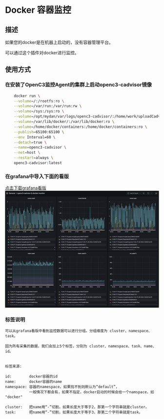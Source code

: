 # Docker 容器监控

## 描述

如果您的docker是在机器上启动的，没有容器管理平台。

可以通过这个插件对docker进行监控。


## 使用方式

### 在安装了OpenC3监控Agent的集群上启动openc3-cadvisor镜像
```bash
    docker run \
    --volume=/:/rootfs:ro \
    --volume=/var/run:/var/run:rw \
    --volume=/sys:/sys:ro \
    --volume=/opt/mydan/var/logs/openc3-cadvisor/:/home/work/uploadCadviosrData/log \
    --volume=/var/lib/docker/:/var/lib/docker:ro \
    --volume=/home/docker/containers:/home/docker/containers:ro \
    --publish=65100:65100 \
    --env Interval=60 \
    --detach=true \
    --name=openc3-cadvisor \
    --net=host \
    --restart=always \
    openc3-cadvisor:latest
```

### 在grafana中导入下面的看版

[点击下载grafana看版](/grafana.dashbord.json)
![grafana看版](/grafana.dashbord.png)

### 标签说明
```
可以从grafana看版中看到监控数据可以进行分组。分组维度为 cluster、namespace、task。

因为所有采集的数据，我们会加上5个标签，分别为 cluster、namespace、task、name、id。


标签来源:

id:        docker容器的id
name:      docker容器的name
namespace: 容器的namespace，如果找不到则默认为“default”，
           一般情况下都会有，如果不指定，docker启动的时候会给一个namspace，如 "docker"

cluster:   把name用“-”切割，如果长度大于等于2，那第一个字符串就是cluster。
task:      把name用“-”切割，如果长度大于等于3，那第二个字符串就是task。

```
